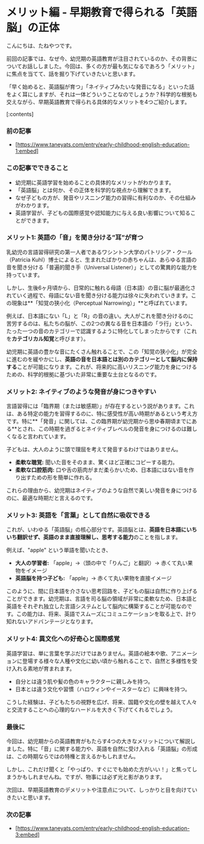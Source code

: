 # メリット編 - 早期教育で得られる「英語脳」の正体
こんにちは、たねやつです。

前回の記事では、なぜ今、幼児期の英語教育が注目されているのか、その背景についてお話ししました。今回は、多くの方が最も気になるであろう「メリット」に焦点を当てて、話を掘り下げていきたいと思います。

「早く始めると、英語脳が育つ」「ネイティブみたいな発音になる」といった話をよく耳にしますが、それは一体どういうことなのでしょうか？科学的な根拠も交えながら、早期英語教育で得られる具体的なメリットを4つご紹介します。

[:contents]

### 前の記事
- [https://www.taneyats.com/entry/early-childhood-english-education-1:embed]

### この記事でできること
- 幼児期に英語学習を始めることの具体的なメリットがわかります。
- 「英語脳」とは何か、その正体を科学的な視点から理解できます。
- なぜ子どもの方が、発音やリスニング能力の習得に有利なのか、その仕組みがわかります。
- 英語学習が、子どもの国際感覚や認知能力に与える良い影響について知ることができます。

### メリット1: 英語の「音」を聞き分ける”耳”が育つ
乳幼児の言語習得研究の第一人者であるワシントン大学のパトリシア・クール（Patricia Kuhl）博士によると、生まれたばかりの赤ちゃんは、あらゆる言語の音を聞き分ける「普遍的聞き手（Universal Listener）」としての驚異的な能力を持っています。

しかし、生後6ヶ月頃から、日常的に触れる母語（日本語）の音に脳が最適化されていく過程で、母語にない音を聞き分ける能力は徐々に失われていきます。この現象は**「知覚の狭小化（Perceptual Narrowing）」**と呼ばれています。

例えば、日本語にない「L」と「R」の音の違い。大人がこれを聞き分けるのに苦労するのは、私たちの脳が、この2つの異なる音を日本語の「ラ行」という、たった一つの音のカテゴリーで認識するように特化してしまったからです（これを**カテゴリカル知覚**と呼びます）。

幼児期に英語の豊かな音にたくさん触れることで、この「知覚の狭小化」が完全に進むのを緩やかにし、**英語の音を日本語とは別のカテゴリーとして脳内に保持する**ことが可能になります。これが、将来的に高いリスニング能力を身につけるための、科学的根拠に基づいた非常に重要な土台となるのです。

### メリット2: ネイティブのような発音が身につきやすい
言語習得には「臨界期（または敏感期）」が存在するという説があります。これは、ある特定の能力を習得するのに、特に感受性が高い時期があるという考え方です。特に**「発音」に関しては、この臨界期が幼児期から思ゆ春期頃までにある**とされ、この時期を過ぎるとネイティブレベルの発音を身につけるのは難しくなると言われています。

子どもは、大人のように頭で理屈を考えて発音するわけではありません。
- **柔軟な聴覚:** 聞いた音をそのまま、驚くほど正確にコピーする能力。
- **柔軟な口腔筋肉:** 口や舌の筋肉がまだ柔らかいため、日本語にはない音を作り出すための形を簡単に作れる。

これらの理由から、幼児期はネイティブのような自然で美しい発音を身につけるのに、最適な時期だと言えるのです。

### メリット3: 英語を「言葉」として自然に吸収できる
これが、いわゆる「英語脳」の核心部分です。英語脳とは、**英語を日本語にいちいち翻訳せず、英語のまま直接理解し、思考する能力**のことを指します。

例えば、"apple" という単語を聞いたとき、
- **大人の学習者:** 「apple」→（頭の中で「りんご」と翻訳）→ 赤くて丸い果物をイメージ
- **英語脳を持つ子ども:** 「apple」→ 赤くて丸い果物を直接イメージ

このように、間に日本語を介さない思考回路を、子どもの脳は自然に作り上げることができます。幼児期は、言語を司る脳の領域が非常に柔軟なため、日本語と英語をそれぞれ独立した言語システムとして脳内に構築することが可能なのです。この能力は、将来、英語でスムーズにコミュニケーションを取る上で、計り知れないアドバンテージとなります。

### メリット4: 異文化への好奇心と国際感覚
英語学習は、単に言葉を学ぶだけではありません。英語の絵本や歌、アニメーションに登場する様々な人種や文化に幼い頃から触れることで、自然と多様性を受け入れる素地が育まれます。

- 自分とは違う肌や髪の色のキャラクターに親しみを持つ。
- 日本とは違う文化や習慣（ハロウィンやイースターなど）に興味を持つ。

こうした経験は、子どもたちの視野を広げ、将来、国籍や文化の壁を越えて人々と交流することへの心理的なハードルを大きく下げてくれるでしょう。

### 最後に
今回は、幼児期からの英語教育がもたらす4つの大きなメリットについて解説しました。特に「音」に関する能力や、英語を自然に受け入れる「英語脳」の形成は、この時期ならではの特権と言えるかもしれません。

しかし、これだけ聞くと「やっぱり、すぐにでも始めた方がいい！」と焦ってしまうかもしれませんね。ですが、物事には必ず光と影があります。

次回は、早期英語教育のデメリットや注意点について、しっかりと目を向けていきたいと思います。

### 次の記事
- [https://www.taneyats.com/entry/early-childhood-english-education-3:embed]
